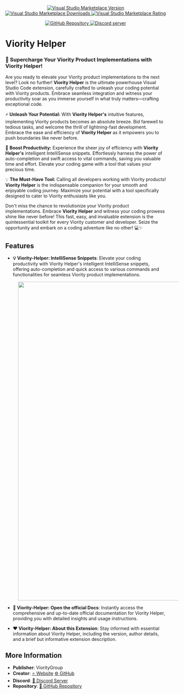 <style>
	/* Some styling for web browser */
	
	/* IntelliSense Img */
	.IntelliSenseImg {
		width: 1000px;
		margin-left: 40px;
		transition: transform 0.5s ease-in-out;
	}
	.IntelliSenseImg:hover {
		transform: scale(1.01) rotate(1deg)
	}
</style>

<div align="center">
	<p>
		<a href="https://marketplace.visualstudio.com/items?itemName=vioritygroup.viority-helper">
			<img alt="Visual Studio Marketplace Version" src="https://img.shields.io/visual-studio-marketplace/v/vioritygroup.viority-helper?label=Visual%20Studio%20Marketplace">
		</a>
		<a href="https://marketplace.visualstudio.com/items?itemName=vioritygroup.viority-helper">
			<img alt="Visual Studio Marketplace Downloads" src="https://img.shields.io/visual-studio-marketplace/d/vioritygroup.viority-helper">
		</a>
		<a href="https://marketplace.visualstudio.com/items?itemName=vioritygroup.viority-helper">
			<img alt="Visual Studio Marketplace Rating" src="https://img.shields.io/visual-studio-marketplace/r/vioritygroup.viority-helper">
		</a>
	</p>
	<p>
		<a href="https://github.com/ViorityGroup/vscode-viority-helper">
			<img src="https://img.shields.io/badge/GitHub%20Repository-success?logo=github&style=social" alt="GitHub Repository">
		</a>
		<a href="https://discord.gg/323HfHyGW4">
			<img src="https://canary.discordapp.com/api/guilds/420677294345158657/embed.png" alt="Discord server">
		</a>
	</p>
</div>

<h1><strong class="Header">Viority Helper</strong></h1>

### **🚀 Supercharge Your Viority Product Implementations with Viority Helper!**

Are you ready to elevate your Viority product implementations to the next level? Look no further! **Viority Helper** is the ultimate powerhouse Visual Studio Code extension, carefully crafted to unleash your coding potential with Viority products. Embrace seamless integration and witness your productivity soar as you immerse yourself in what truly matters—crafting exceptional code.

⚡ **Unleash Your Potential:**
With **Viority Helper's** intuitive features, implementing Viority products becomes an absolute breeze. Bid farewell to tedious tasks, and welcome the thrill of lightning-fast development. Embrace the ease and efficiency of **Viority Helper** as it empowers you to push boundaries like never before.

🚀 **Boost Productivity:**
Experience the sheer joy of efficiency with **Viority Helper's** intelligent IntelliSense snippets. Effortlessly harness the power of auto-completion and swift access to vital commands, saving you valuable time and effort. Elevate your coding game with a tool that values your precious time.

💡 **The Must-Have Tool:**
Calling all developers working with Viority products! **Viority Helper** is the indispensable companion for your smooth and enjoyable coding journey. Maximize your potential with a tool specifically designed to cater to Viority enthusiasts like you.

Don't miss the chance to revolutionize your Viority product implementations. Embrace **Viority Helper** and witness your coding prowess shine like never before! This fast, easy, and invaluable extension is the quintessential toolkit for every Viority customer and developer. Seize the opportunity and embark on a coding adventure like no other! 💻✨


## Features

- **💡 Viority-Helper: IntelliSense Snippets**: Elevate your coding productivity with Viority Helper's intelligent IntelliSense snippets, offering auto-completion and quick access to various commands and functionalities for seamless Viority product implementations.

<img class="IntelliSenseImg" src="https://s12.gifyu.com/images/ScEFN.gif">

- **📖 Viority-Helper: Open the official Docs**: Instantly access the comprehensive and up-to-date official documentation for Viority Helper, providing you with detailed insights and usage instructions.

- **❤️ Viority-Helper: About this Extension**: Stay informed with essential information about Viority Helper, including the version, author details, and a brief but informative extension description.

## More Information

- **Publisher**: ViorityGroup
- **Creator**: [⭐ Website](https://tuncion.de) [⚙️ GitHub](https://github.com/Tuncion)
- **Discord**: [📖 Discord Server](https://discord.gg/323HfHyGW4)
- **Repository**: [📂 GitHub Repository](https://github.com/ViorityGroup/vscode-viority-helper)